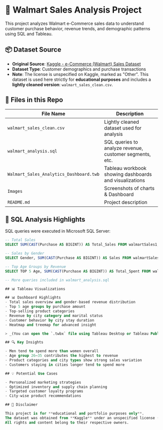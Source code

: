 # 🛒 Walmart Sales Analysis Project

This project analyzes Walmart e-Commerce sales data to understand customer purchase behavior, revenue trends, and demographic patterns using SQL and Tableau.


## 📦 Dataset Source

- **Original Source**: [Kaggle - e-Commerce (Walmart) Sales Dataset](https://www.kaggle.com/datasets/devarajv88/walmart-sales-dataset/data)
- **Dataset Type**: Customer demographics and purchase transactions
- **Note**: The license is unspecified on Kaggle, marked as "Other". This dataset is used here strictly for **educational purposes** and includes a **lightly cleaned version**: `walmart_sales_clean.csv`.


## 📁 Files in this Repo

| File Name               | Description |
|------------------------|-------------|
| `walmart_sales_clean.csv`  | Lightly cleaned dataset used for analysis |
| `walmart_analysis.sql` | SQL queries to analyze revenue, customer segments, etc. |
| `Walmart_Sales_Analytics_Dashboard.twb` | Tableau workbook showing dashboards and visualizations |
| `Images`            | Screenshots of charts & Dashboard |
| `README.md`            | Project description |


## 🧮 SQL Analysis Highlights

SQL queries were executed in Microsoft SQL Server:

```sql
-- Total Sales
SELECT SUM(CAST(Purchase AS BIGINT)) AS Total_Sales FROM walmartSales1;

-- Sales by Gender
SELECT Gender, SUM(CAST(Purchase AS BIGINT)) AS Sales FROM walmartSales1 GROUP BY Gender;

-- Top Age Groups by Revenue
SELECT TOP 5 Age, SUM(CAST(Purchase AS BIGINT)) AS Total_Spent FROM walmartSales1 GROUP BY Age ORDER BY Total_Spent DESC;

-- More queries included in walmart_analysis.sql

## 📊 Tableau Visualizations

## 📊 Dashboard Highlights
- Total sales overview and gender-based revenue distribution
- Top 5 age groups by purchase amount
- Top-selling product categories
- Revenue by city category and marital status
- Customer behavior by city stay duration
- Heatmap and treemap for advanced insight

> _(You can open the `.twbx` file using Tableau Desktop or Tableau Public.)_(https://public.tableau.com/app/profile/jhansimala.silla/viz/Walmart_Sales_Dashboard_17506140426410/WalmartSalesDashboard?publish=yes)

## 🔍 Key Insights

- Men tend to spend more than women overall  
- Age group 26–35 contributes the highest to revenue  
- Product categories and city types show strong sales variation  
- Customers staying in cities longer tend to spend more  

## 💡 Potential Use Cases

- Personalized marketing strategies  
- Optimized inventory and supply chain planning  
- Targeted customer loyalty programs  
- City-wise product recommendations  

## 📌 Disclaimer

This project is for **educational and portfolio purposes only**.  
The dataset was obtained from **Kaggle** under an unspecified license (**Other**).  
All rights and content belong to their respective owners.
